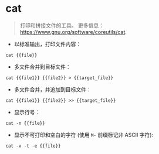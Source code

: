 # cat

> 打印和拼接文件的工具。
> 更多信息：<https://www.gnu.org/software/coreutils/cat>.

- 以标准输出，打印文件内容：

`cat {{file}}`

- 多文件合并到目标文件：

`cat {{file1}} {{file2}} > {{target_file}}`

- 多文件合并，并追加到目标文件：

`cat {{file1}} {{file2}} >> {{target_file}}`

- 显示行号：

`cat -n {{file}}`

- 显示不可打印和空白的字符 (使用 `M-` 前缀标记非 ASCII 字符):

`cat -v -t -e {{file}}`
